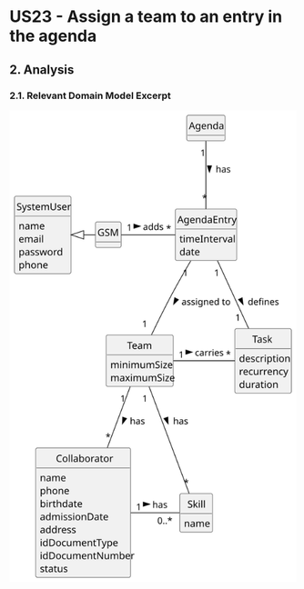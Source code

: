 # US23 - Assign a team to an entry in the agenda 

## 2. Analysis

### 2.1. Relevant Domain Model Excerpt 

![Domain Model](svg/us023-domain-model.svg)
